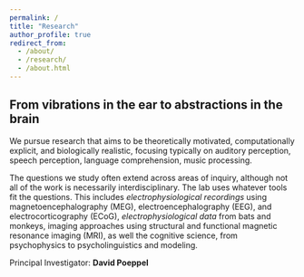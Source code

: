 ```yaml
---
permalink: /
title: "Research"
author_profile: true
redirect_from: 
  - /about/
  - /research/
  - /about.html
---
```


## From vibrations in the ear to abstractions in the brain

We pursue research that aims to be theoretically motivated, computationally explicit, and biologically realistic, focusing typically on auditory perception, speech perception, language comprehension, music processing.

The questions we study often extend across areas of inquiry, although not all of the work is necessarily interdisciplinary. The lab uses whatever tools fit the questions. This includes *electrophysiological recordings* using magnetoencephalography (MEG), electroencephalography (EEG), and electrocorticography (ECoG), *electrophysiological data* from bats and monkeys, imaging approaches using structural and functional magnetic resonance imaging (MRI), as well the cognitive science, from psychophysics to psycholinguistics and modeling.

Principal Investigator: **David Poeppel**
